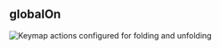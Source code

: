 ## globalOn

![Keymap actions configured for folding and unfolding](https://github.com/AntoniRokitnicki/AdvancedExpressionFolding/assets/3055326/35863f50-d441-4402-8172-db6e75962350)

